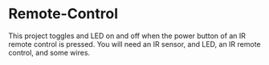 # Remote-Control
This project toggles and LED on and off when the power button of an IR remote control is pressed. You will need an IR sensor, and LED, an IR remote control, and some wires.

